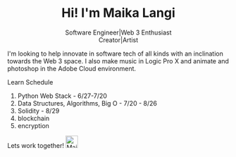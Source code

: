 <h1 align="center">Hi! I'm Maika Langi</h1>
<p align='center'>Software Engineer|Web 3 Enthusiast<br/>
  Creator|Artist</p>
I'm looking to help innovate in software tech of all kinds with an inclination towards the Web 3 space. I also make music in Logic Pro X and animate and photoshop in the Adobe Cloud environment.
<br/>

Learn Schedule
1. Python Web Stack - 6/27-7/20
2. Data Structures, Algorithms, Big O - 7/20 - 8/26
3. Solidity - 8/29
4. blockchain
5. encryption

Lets work together! <a href='https://www.linkedin.com/in/maika-langi-7ab038222/'><img alt="Maika Langi LinkedIn" width="28px" src="https://cdn-icons-png.flaticon.com/512/174/174857.png" /></a>
